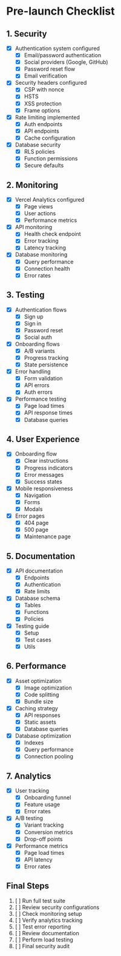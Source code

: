 # Pre-launch Checklist

## 1. Security

- [x] Authentication system configured
  - [x] Email/password authentication
  - [x] Social providers (Google, GitHub)
  - [x] Password reset flow
  - [x] Email verification
- [x] Security headers configured
  - [x] CSP with nonce
  - [x] HSTS
  - [x] XSS protection
  - [x] Frame options
- [x] Rate limiting implemented
  - [x] Auth endpoints
  - [x] API endpoints
  - [x] Cache configuration
- [x] Database security
  - [x] RLS policies
  - [x] Function permissions
  - [x] Secure defaults

## 2. Monitoring

- [x] Vercel Analytics configured
  - [x] Page views
  - [x] User actions
  - [x] Performance metrics
- [x] API monitoring
  - [x] Health check endpoint
  - [x] Error tracking
  - [x] Latency tracking
- [x] Database monitoring
  - [x] Query performance
  - [x] Connection health
  - [x] Error rates

## 3. Testing

- [x] Authentication flows
  - [x] Sign up
  - [x] Sign in
  - [x] Password reset
  - [x] Social auth
- [x] Onboarding flows
  - [x] A/B variants
  - [x] Progress tracking
  - [x] State persistence
- [x] Error handling
  - [x] Form validation
  - [x] API errors
  - [x] Auth errors
- [x] Performance testing
  - [x] Page load times
  - [x] API response times
  - [x] Database queries

## 4. User Experience

- [x] Onboarding flow
  - [x] Clear instructions
  - [x] Progress indicators
  - [x] Error messages
  - [x] Success states
- [x] Mobile responsiveness
  - [x] Navigation
  - [x] Forms
  - [x] Modals
- [x] Error pages
  - [x] 404 page
  - [x] 500 page
  - [x] Maintenance page

## 5. Documentation

- [x] API documentation
  - [x] Endpoints
  - [x] Authentication
  - [x] Rate limits
- [x] Database schema
  - [x] Tables
  - [x] Functions
  - [x] Policies
- [x] Testing guide
  - [x] Setup
  - [x] Test cases
  - [x] Utils

## 6. Performance

- [x] Asset optimization
  - [x] Image optimization
  - [x] Code splitting
  - [x] Bundle size
- [x] Caching strategy
  - [x] API responses
  - [x] Static assets
  - [x] Database queries
- [x] Database optimization
  - [x] Indexes
  - [x] Query performance
  - [x] Connection pooling

## 7. Analytics

- [x] User tracking
  - [x] Onboarding funnel
  - [x] Feature usage
  - [x] Error rates
- [x] A/B testing
  - [x] Variant tracking
  - [x] Conversion metrics
  - [x] Drop-off points
- [x] Performance metrics
  - [x] Page load times
  - [x] API latency
  - [x] Error rates

## Final Steps

1. [ ] Run full test suite
2. [ ] Review security configurations
3. [ ] Check monitoring setup
4. [ ] Verify analytics tracking
5. [ ] Test error reporting
6. [ ] Review documentation
7. [ ] Perform load testing
8. [ ] Final security audit
